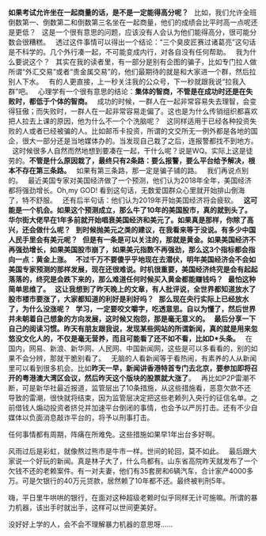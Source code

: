 **如果考试允许坐在一起商量的话，是不是一定能得高分呢？**
 
比如，我们允许全班倒数第一、倒数第二和倒数第三名坐在一起商量，他们的成绩会比平时高一点呢还是更低？
 
这是一个很有意思的问题，应该没有人会认为他们能得高分，很可能分数会很糟糕。
 
透过这件事情可以得出一个结论：“三个臭皮匠赛过诸葛亮”这句话是不科学的。几个外行凑一起，不可能变成内行，对各自没有任何帮助。
 
我为什么要说这个？
 
其实在我的读者里，有一部分是别有企图的骗子，比如专门拉人做所谓“外汇交易”或者“贵金属交易”的，他们最期待的就是和大家进一个群，然后拉别人下水。
 
有的人更直接，上一秒关注我的公众号，下一秒就跟我说“拉我入群”吧。
 
心理学有一个很有意思的结论：**集体的智商，不管是在成功时还是在失败时，都低于个体的智商。**
 
成功的时候，一群人在一起非常容易失去理智，会变得狂傲；而失败时，一群人在一起非常容易走偏了。这也是为什么传销组织都喜欢把人拉去上课的原因，他为什么不一个个洗脑呢？
 
这同样适用于已经各种投资失败的人或者已经被骗的人。比如邮币卡投资，所谓的文交所无一例外都是各地的国企，很大一部分还是当地媒体办的。当发现自己栽了之后，连报警都找不到地方。
 
这时候很多人自然而然地想到要凑在一起，干什么呢？说是WQ。实际上这是徒劳的。**不管是什么原因栽了，最终只有2条路：要么报警，要么平台给予解决，根本不存在第三条路。**
 
如果有第三条路，那一定是骗子铺的路。
 
我们再说点别的。
 
最近美国专家对美国经济做了一个预测，他们认为2018年全年，美国经济都将强劲增长。Oh,my GOD! 看到这句话，无数爱国群众心里就开始排山倒海了，特不舒服。
 
还有后半句话：他们认为2019年开始美国经济将会疲软。
 
**这可能是一个机会。**如果这个预测成立，那么牛了10年的美国股市，真的就到头了。华尔街大佬早在1年多前就开始唱衰美国经济和美元了。如果真是那样，你除了高兴，还会做什么呢？
 
到时候抛美元之类的建议，在我看来等于没说。有多少中国人民手里会有美元呢？
 
但是有一条是可以关注的，那就是黄金。如果美国经济不再强劲增长，如果美国股市崩了，如果美元指数不再强劲，那么这3个指标都会指向一点：黄金上涨。
 
**不过千万不要傻乎乎地现在去潜伏**，明年美国经济会不会如美国专家预测的那样发展，现在还很难说。时机很重要，美国经济终究是会有起起落落的，终究是会跌下来的，那么难道任何时候买入黄金都能赚钱吗？
 
最怕这种简单思维了。
 
这让我想到了昨天晚上的文章，有人批评说，全世界都知道放水了股市楼市要涨了，大家都知道的利好是利好吗？
 
那么现在央行实际上已经放水了，为什么没涨呢？
 
学习，一定要咬文嚼字，吃透意思。自以为懂了，然后世界并未朝着自己想象的方向发展，这时候又抱怨，那是毫无意义的。
 
最后分享一下自己的阅读习惯。昨天有朋友跟我说，发现**某些网站的所谓新闻，真的就是用来忽悠没文化人的，不仅是毫无营养，而且可能看了还不如不看，比如D\*头条。**
 
在国内，网易、新浪、新华网、人民网、中国新闻网，这些是可以多看看的，别的如果不会分辨，那就干脆别看了。
 
无脑的人看新闻等于看热闹，有素养的人从新闻里可以看到很多机会。比如**昨天一早，新闻讲香港特首专门去北京，要参加即将召开的粤港澳大湾区会议，然后昨天这个版块的股票就大涨了**。
 
再比如P2P雷潮不断，可是新华社最近报道，监管层出了10条措施，从这些措施看，恶意欠款不还导致的雷潮，很快就将结束，因为监管层决定把这些老赖列入央行的征信名单。之前借钱人煽动投资者挤兑并加速平台倒闭的事情，也会予以严厉打击。还有不少自媒体以负面消息敲诈平台的，将予以刑事打击。
  
任何事情都有周期，阵痛在所难免。这些措施如果早1年出台多好啊。
  
风雨过后是彩虹，就像熬过熊市是牛市一样。世间的轮回，莫不如此。
 
最后跟大家说一个好玩的新闻。真是林子大了，什么鸟都有。山东省高院昨天就发布了一个欠钱不还的老赖案件。有一对夫妻，他们有35套房和6辆汽车，合计家产4000多万。可是欠银行的40万元贷款，居然赖了10年都不还。最终被判刑5年。
  
嗨，平日里牛哄哄的银行，在面对这种超级老赖时似乎同样无计可施嘛。所谓的暴力机器，该出手时就出手，这样可以世间更美好。
  
没好好上学的人，会不会不理解暴力机器的意思呀......